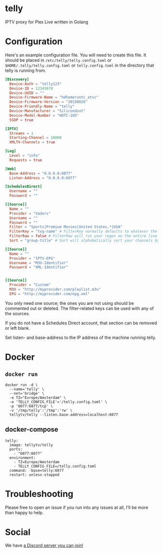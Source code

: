 # telly

IPTV proxy for Plex Live written in Golang

# Configuration

Here's an example configuration file. You will need to create this file.  It should be placed in `/etc/telly/telly.config.toml` or `$HOME/.telly/telly.config.toml` or `telly.config.toml` in the directory that telly is running from.

```toml
[Discovery]
  Device-Auth = "telly123"
  Device-ID = 12345678
  Device-UUID = ""
  Device-Firmware-Name = "hdhomeruntc_atsc"
  Device-Firmware-Version = "20150826"
  Device-Friendly-Name = "telly"
  Device-Manufacturer = "Silicondust"
  Device-Model-Number = "HDTC-2US"
  SSDP = true

[IPTV]
  Streams = 1
  Starting-Channel = 10000
  XMLTV-Channels = true

[Log]
  Level = "info"
  Requests = true

[Web]
  Base-Address = "0.0.0.0:6077"
  Listen-Address = "0.0.0.0:6077"

[SchedulesDirect]
  Username = ""
  Password = ""

[[Source]]
  Name = ""
  Provider = "Vaders"
  Username = ""
  Password = ""
  Filter = "Sports|Premium Movies|United States.*|USA"
  FilterKey = "tvg-name" # FilterKey normally defaults to whatever the provider file says is best, otherwise you must set this.
  FilterRaw = false # FilterRaw will run your regex on the entire line instead of just specific keys.
  Sort = "group-title" # Sort will alphabetically sort your channels by the M3U key provided

[[Source]]
  Name = ""
  Provider = "IPTV-EPG"
  Username = "M3U-Identifier"
  Password = "XML-Identifier"


[[Source]]
  Provider = "Custom"
  M3U = "http://myprovider.com/playlist.m3u"
  EPG = "http://myprovider.com/epg.xml"
```
You only need one source; the ones you are not using should be commented out or deleted. The filter-related keys can be used with any of the sources.

If you do not have a Schedules Direct account, that section can be removed or left blank.

Set listen- and base-address to the IP address of the machine running telly.

# Docker

## `docker run`
```
docker run -d \
  --name='telly' \
  --net='bridge' \
  -e TZ="Europe/Amsterdam" \
  -e 'TELLY_CONFIG_FILE'='/telly.config.toml' \
  -p '6077:6077/tcp' \
  -v '/tmp/telly':'/tmp':'rw' \
  tellytv/telly --listen.base-address=localhost:6077
```

## docker-compose
```
telly:
  image: tellytv/telly
  ports:
    - "6077:6077"
  environment:
    - TZ=Europe/Amsterdam
    - TELLY_CONFIG_FILE=/telly.config.toml
  command: -base=telly:6077
  restart: unless-stopped
```

# Troubleshooting

Please free to open an issue if you run into any issues at all, I'll be more than happy to help.

# Social

We have [a Discord server you can join!](https://discord.gg/bnNC8qX)

